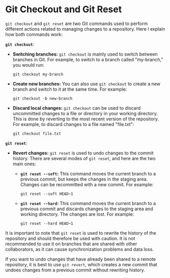 # Git Checkout and Git Reset

`git checkout` and `git reset` are two Git commands used to perform different actions related to managing changes to a repository. Here I explain how both commands work:

**`git checkout`**:

- **Switching branches:** `git checkout` is mainly used to switch between branches in Git. For example, to switch to a branch called "my-branch," you would run:

   ```shell
   git checkout my-branch
   ```

- **Create new branches:** You can also use `git checkout` to create a new branch and switch to it at the same time. For example:

   ```shell
   git checkout -b new-branch
   ```

- **Discard local changes:** `git checkout` can be used to discard uncommitted changes to a file or directory in your working directory. This is done by reverting to the most recent version of the repository. For example, to discard changes to a file named "file.txt":

   ```shell
   git checkout file.txt
   ```

**`git reset`**:

- **Revert changes:** `git reset` is used to undo changes to the commit history. There are several modes of `git reset`, and here are the two main ones:

   - **`git reset --soft`:** This command moves the current branch to a previous commit, but keeps the changes in the staging area. Changes can be recommitted with a new commit. For example:

     ```shell
     git reset --soft HEAD~1
     ```

   - **`git reset --hard`:** This command moves the current branch to a previous commit and discards changes to the staging area and working directory. The changes are lost. For example:

     ```shell
     git reset --hard HEAD~1
     ```

It is important to note that `git reset` is used to rewrite the history of the repository and should therefore be used with caution. It is not recommended to use it on branches that are shared with other collaborators, as it can cause synchronization problems and data loss.

If you want to undo changes that have already been shared to a remote repository, it is best to use `git revert`, which creates a new commit that undoes changes from a previous commit without rewriting history.